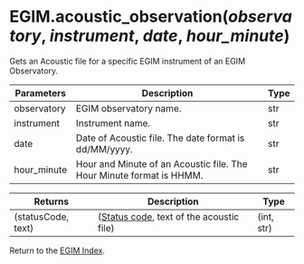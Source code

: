 # EGIM.acoustic_observation(*observatory*, *instrument*, *date*, *hour_minute*)

Gets an Acoustic file for a specific EGIM instrument of an EGIM Observatory.

Parameters | Description | Type
--- | --- | ---
observatory | EGIM observatory name. | str
instrument | Instrument name. | str
date | Date of Acoustic file. The date format is dd/MM/yyyy. | str
hour_minute | Hour and Minute of an Acoustic file. The Hour Minute format is HHMM. | str

Returns | Description | Type
--- | --- | ---
(statusCode, text) | ([Status code](https://en.wikipedia.org/wiki/List_of_HTTP_status_codes), text of the acoustic file) | (int, str)

Return to the [EGIM Index](index_egim.md).
